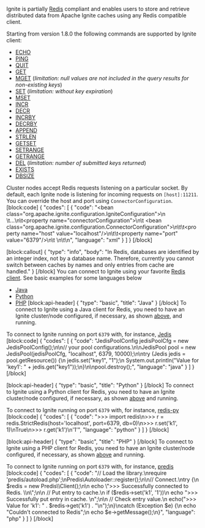 Ignite is partially [Redis](http://redis.io/) compliant and enables users to store and retrieve distributed data from Apache Ignite caches using any Redis compatible client.

Starting from version 1.8.0 the following commands are supported by Ignite client:
- [ECHO](http://redis.io/commands/echo)
- [PING](http://redis.io/commands/ping)
- [QUIT](http://redis.io/commands/quit)
- [GET](http://redis.io/commands/get)
- [MGET](http://redis.io/commands/mget) (*limitation: null values are not included in the query results for non-existing keys*)
- [SET](http://redis.io/commands/set) (*limitation: without key expiration*)
- [MSET](http://redis.io/commands/mset)
- [INCR](http://redis.io/commands/incr)
- [DECR](http://redis.io/commands/decr)
- [INCRBY](http://redis.io/commands/incrby)
- [DECRBY](http://redis.io/commands/decrby)
- [APPEND](http://redis.io/commands/append)
- [STRLEN](http://redis.io/commands/strlen)
- [GETSET](http://redis.io/commands/getset)
- [SETRANGE](http://redis.io/commands/setrange)
- [GETRANGE](http://redis.io/commands/getrange)
- [DEL](http://redis.io/commands/del) (*limitation: number of submitted keys returned*)
- [EXISTS](http://redis.io/commands/exists)
- [DBSIZE](http://redis.io/commands/dbsize)

Cluster nodes accept Redis requests listening on a particular socket. By default, each Ignite node is listening for incoming requests on `[host]:11211`. You can override the host and port using `ConnectorConfiguration`.
[block:code]
{
  "codes": [
    {
      "code": "<bean class=\"org.apache.ignite.configuration.IgniteConfiguration\">\n  \t...\n\t<property name=\"connectorConfiguration\">\n\t    <bean class=\"org.apache.ignite.configuration.ConnectorConfiguration\">\n\t\t<property name=\"host\" value=\"localhost\"/>\n\t\t<property name=\"port\" value=\"6379\"/>\n\t    </bean>\n\t</property>\n</bean>",
      "language": "xml"
    }
  ]
}
[/block]

[block:callout]
{
  "type": "info",
  "body": "In Redis, databases are identified by an integer index, not by a database name. Therefore, currently you cannot switch between caches by names and only entries from <default> cache are handled."
}
[/block]
You can connect to Ignite using your favorite [Redis client](http://redis.io/clients). See basic examples for some languages below
- [Java](#java)
- [Python](#python)
- [PHP](#php)
[block:api-header]
{
  "type": "basic",
  "title": "Java"
}
[/block]
To connect to Ignite using a Java client for Redis, you need to have an Ignite cluster/node configured, if necessary, as shown [above](doc:redis), and running.

To connect to Ignite running on port `6379` with, for instance, [Jedis](https://github.com/xetorthio/jedis)
[block:code]
{
  "codes": [
    {
      "code": "JedisPoolConfig jedisPoolCfg = new JedisPoolConfig();\n\n// your pool configurations.\n\nJedisPool pool = new JedisPool(jedisPoolCfg, \"localhost\", 6379, 10000);\n\ntry (Jedis jedis = pool.getResource()) {\n    jedis.set(\"key1\", \"1\");\n    System.out.println(\"Value for 'key1': \" + jedis.get(\"key1\"));\n}\n\npool.destroy();",
      "language": "java"
    }
  ]
}
[/block]

[block:api-header]
{
  "type": "basic",
  "title": "Python"
}
[/block]
To connect to Ignite using a Python client for Redis, you need to have an Ignite cluster/node configured, if necessary, as shown [above](doc:redis) and running.

To connect to Ignite running on port `6379` with, for instance, [redis-py](https://github.com/andymccurdy/redis-py)
[block:code]
{
  "codes": [
    {
      "code": ">>> import redis\n>>> r = redis.StrictRedis(host='localhost', port=6379, db=0)\n>>> r.set('k1', 1)\nTrue\n>>> r.get('k1')\n'1'",
      "language": "python"
    }
  ]
}
[/block]

[block:api-header]
{
  "type": "basic",
  "title": "PHP"
}
[/block]
To connect to Ignite using a PHP client for Redis, you need to have an Ignite cluster/node configured, if necessary, as shown [above](doc:redis) and running.

To connect to Ignite running on port `6379` with, for instance, [predis](https://github.com/nrk/predis)
[block:code]
{
  "codes": [
    {
      "code": "// Load the library.\nrequire 'predis/autoload.php';\nPredis\\Autoloader::register();\n\n// Connect.\ntry {\n    $redis = new Predis\\Client();\n\n    echo \">>> Successfully connected to Redis. \\n\";\n\n    // Put entry to cache.\n    if ($redis->set('k1', '1'))\n        echo \">>> Successfully put entry in cache. \\n\";\n\n    // Check entry value.\n    echo(\">>> Value for 'k1': \" . $redis->get('k1') . \"\\n\");\n}\ncatch (Exception $e) {\n    echo \"Couldn't connected to Redis\";\n    echo $e->getMessage();\n}",
      "language": "php"
    }
  ]
}
[/block]